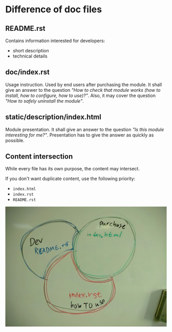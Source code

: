 # Difference of doc files

## README.rst

Contains information interested for developers:

* short description
* technical details

## doc/index.rst

Usage instruction. Used by end users after purchasing the module. It shall give an answer to the question *"How to check that module works (how to install, how to configure, how to use)?"*. Also, it may cover the question *"How to safely uninstall the module"*.

## static/description/index.html

Module presentation. It shall give an answer to the question *"Is this module interesting for me?"*. Presentation has to give the answer as quickly as possible. 

## Content intersection

While every file has its own purpose, the content may intersect.

If you don't want duplicate content, use the following priority:

* ``index.html``
* ``index.rst``
* ``README.rst``

![doc-files](images/doc-files.jpg)

